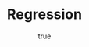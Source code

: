 ---
author:
- family: Lawrence
  given: Neil D.
  gscholar: r3SJcvoAAAAJ
  institute: University of Sheffield
  twitter: lawrennd
  url: http://inverseprobability.com
categories:
- Lawrence-nyeri15b
day: '15'
errata: []
extras: []
key: Lawrence-nyeri15b
layout: talk
month: 6
pdf: regression_dss15.pdf
published: 2015-06-15
section: pre
title: Regression
venue: Data Science Africa School, Dedan Kimathi University, Nyeri, Kenya
year: '2015'
---